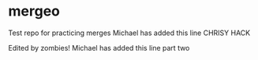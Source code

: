 # mergeo
Test repo for practicing merges
Michael has added this line
CHRISY HACK

Edited by zombies!
Michael has added this line part two
